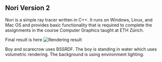 ## Nori Version 2

Nori is a simple ray tracer written in C++. It runs on Windows, Linux, and
Mac OS and provides basic functionality that is required to complete the
assignments in the course Computer Graphics taught at ETH Zürich.

Final result is here
![Rendering result](result/scene.png)

Boy and scarecrow uses BSSRDF. The boy is standing in water which uses volumetric rendering. The background is using environment lighting.
